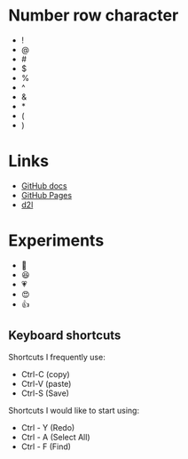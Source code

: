# Number row character
* \!
* \@
* \#
* \$
* \%
* \^
* \&
* \*
* \(
* \)
# Links
* [GitHub docs](https://docs.github.com/en)
* [GitHub Pages](https://pages.github.com/)
* [d2l](https://learn.georgebrown.ca/d2l/home)
# Experiments
* 🤭
* 😆
* 💗
* 😍 
* 👍
## Keyboard shortcuts
Shortcuts I frequently use: 
- Ctrl-C (copy)
- Ctrl-V (paste)
- Ctrl-S (Save)

Shortcuts I would like to start using: 
- Ctrl - Y (Redo)
- Ctrl - A (Select All)
- Ctrl - F (Find)
